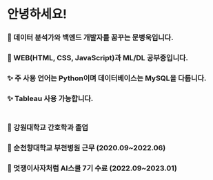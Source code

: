 # 안녕하세요!


### 👋 데이터 분석가와 백엔드 개발자를 꿈꾸는 문병욱입니다.
<!-- ### 🔭 현재 무직상태입니다. -->
### 🌱 WEB(HTML, CSS, JavaScript)과 ML/DL 공부중입니다.
### ✨ 주 사용 언어는 Python이며 데이터베이스는 MySQL을 다룹니다.
### ✨ Tableau 사용 가능합니다.<br><br>

### 👯 강원대학교 간호학과 졸업
### 👯 순천향대학교 부천병원 근무 (2020.09~2022.06)
### 👯 멋쟁이사자처럼 AI스쿨 7기 수료 (2022.09~2023.01)

<!--
**korea539/korea539** is a ✨ _special_ ✨ repository because its `README.md` (this file) appears on your GitHub profile.

Here are some ideas to get you started:

- 🔭 I’m currently working on ...
- 🌱 I’m currently learning ...
- 👯 I’m looking to collaborate on ...
- 🤔 I’m looking for help with ...
- 💬 Ask me about ...
- 📫 How to reach me: ...
- 😄 Pronouns: ...
- ⚡ Fun fact: ...
-->
